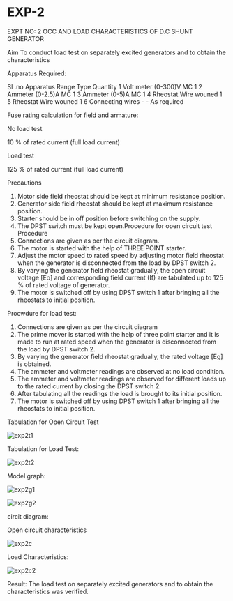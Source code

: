 # EXP-2
EXPT NO: 2 OCC AND LOAD CHARACTERISTICS OF D.C SHUNT GENERATOR

Aim
To conduct load test on separately excited generators and to obtain the characteristics

Apparatus Required:

Sl .no	Apparatus	Range	Type	Quantity
1	Volt meter	(0-300)V	MC	1
2	Ammeter	(0-2.5)A	MC	1
3	Ammeter	(0-5)A	MC	1
4	Rheostat		Wire wouned	1
5	Rheostat		Wire wouned	1
6	Connecting wires	-	-	As required

Fuse rating calculation for field and armature:

No load test

10 % of rated current (full load current)

Load test

125 % of rated current (full load current)

Precautions

1.   Motor side field rheostat should be kept at minimum resistance position.
2.   Generator side field rheostat should be kept at maximum resistance position.
3.   Starter should be in off position before switching on the supply.
4.   The DPST switch must be kept open.Procedure for open circuit test
Procedure
1.   Connections are given as per the circuit diagram.
2.   The motor is started with the help of THREE POINT starter.
3.   Adjust the motor speed to rated speed by adjusting motor field rheostat when the generator is disconnected from the load by DPST switch 2.
4.   By  varying  the  generator  field  rheostat  gradually,  the  open  circuit  voltage  [Eo]  and corresponding field current (If) are tabulated up to 125 % of rated voltage of generator.
5.   The motor is switched off by using DPST switch 1 after bringing all the rheostats to initial position.

Procwdure for load test:

1.   Connections are given as per the circuit diagram
2.   The prime mover is started with the help of three point starter and it is made to run at rated speed when the generator is disconnected from the load by DPST switch 2.
3.   By varying the generator field rheostat gradually, the rated voltage [Eg] is obtained.
4.   The ammeter and voltmeter readings are observed at no load condition.
5.   The ammeter and voltmeter readings are observed for different loads up to the rated current by closing the DPST switch 2.
6.   After tabulating all the readings the load is brought to its initial position.
7.   The motor is switched off by using DPST switch 1 after bringing all the rheostats to initial position.

Tabulation for Open Circuit Test

![exp2t1](https://github.com/user-attachments/assets/30d3ab95-cb2c-4b0e-b97c-5bc8c4e24144)


Tabulation for Load Test:

![exp2t2](https://github.com/user-attachments/assets/5ff940f6-ce1f-4822-8096-b930e6a522c0)


Model graph:

![exp2g1](https://github.com/user-attachments/assets/e29ece75-7e88-4542-9a65-00f84989456d)



![exp2g2](https://github.com/user-attachments/assets/af5fbdc9-ebf7-4605-8aff-1c5d7e7b10aa)


circit diagram:

Open circuit characteristics


![exp2c](https://github.com/user-attachments/assets/c42cb11e-6446-4fed-83c7-368ce47163eb)


  
Load Characteristics:


![exp2c2](https://github.com/user-attachments/assets/2c83bc78-c672-49da-a300-ad4cd20346c6)

 
Result:
The load test on separately excited generators and to obtain the characteristics was verified.

